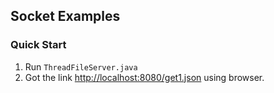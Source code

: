 ## Socket Examples

### Quick Start
1. Run `ThreadFileServer.java`
2. Got the link [http://localhost:8080/get1.json](http://localhost:8080/get1.json) using browser.
